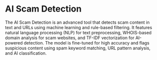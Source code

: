 # AI Scam Detection
The AI Scam Detection is an advanced tool that detects scam content in text and URLs using machine learning and rule-based filtering. It features natural language processing (NLP) for text preprocessing, WHOIS-based domain analysis for scam websites, and TF-IDF vectorization for AI-powered detection. The model is fine-tuned for high accuracy and flags suspicious content using spam keyword matching, URL pattern analysis, and AI classification. 
